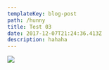 ```yaml
---
templateKey: blog-post
path: /hunny
title: Test 03
date: 2017-12-07T21:24:36.413Z
description: hahaha
---
```



![](/img/rgd-logo.png)
